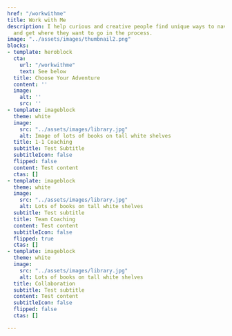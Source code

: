 ```yaml
---
href: "/workwithme"
title: Work with Me
description: I help curious and creative people find unique ways to navigate life
  and get where they want to go in the process.
image: "../assets/images/thumbnail2.png"
blocks:
- template: heroblock
  cta:
    url: "/workwithme"
    text: See below
  title: Choose Your Adventure
  content: ''
  image:
    alt: ''
    src: ''
- template: imageblock
  theme: white
  image:
    src: "../assets/images/library.jpg"
    alt: Image of lots of books on tall white shelves
  title: 1-1 Coaching
  subtitle: Test Subtitle
  subtitleIcon: false
  flipped: false
  content: Test content
  ctas: []
- template: imageblock
  theme: white
  image:
    src: "../assets/images/library.jpg"
    alt: Lots of books on tall white shelves
  subtitle: Test subtitle
  title: Team Coaching
  content: Test content
  subtitleIcon: false
  flipped: true
  ctas: []
- template: imageblock
  theme: white
  image:
    src: "../assets/images/library.jpg"
    alt: Lots of books on tall white shelves
  title: Collaboration
  subtitle: Test subtitle
  content: Test content
  subtitleIcon: false
  flipped: false
  ctas: []

---
```

